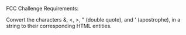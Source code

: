 FCC Challenge Requirements:

Convert the characters &, <, >, " (double quote), and ' (apostrophe), in a 
string to their corresponding HTML entities.